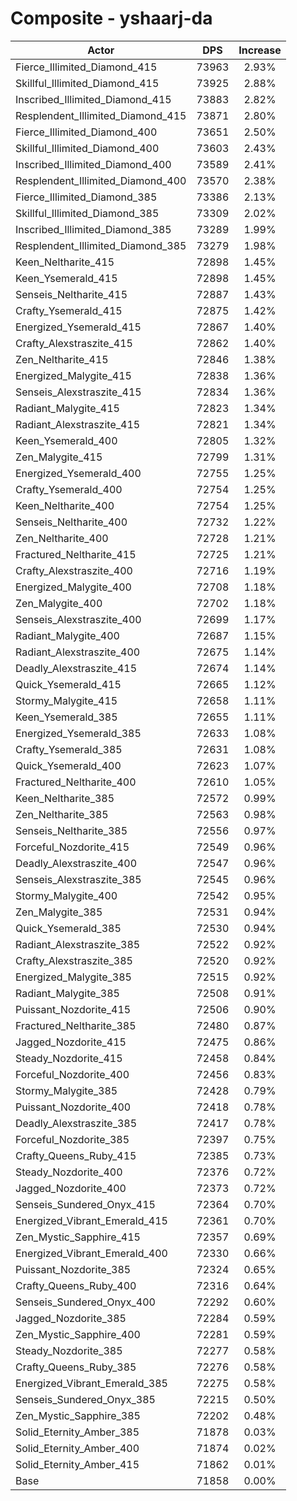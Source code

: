 # Composite - yshaarj-da
| Actor | DPS | Increase |
|---|:---:|:---:|
|Fierce_Illimited_Diamond_415|73963|2.93%|
|Skillful_Illimited_Diamond_415|73925|2.88%|
|Inscribed_Illimited_Diamond_415|73883|2.82%|
|Resplendent_Illimited_Diamond_415|73871|2.80%|
|Fierce_Illimited_Diamond_400|73651|2.50%|
|Skillful_Illimited_Diamond_400|73603|2.43%|
|Inscribed_Illimited_Diamond_400|73589|2.41%|
|Resplendent_Illimited_Diamond_400|73570|2.38%|
|Fierce_Illimited_Diamond_385|73386|2.13%|
|Skillful_Illimited_Diamond_385|73309|2.02%|
|Inscribed_Illimited_Diamond_385|73289|1.99%|
|Resplendent_Illimited_Diamond_385|73279|1.98%|
|Keen_Neltharite_415|72898|1.45%|
|Keen_Ysemerald_415|72898|1.45%|
|Senseis_Neltharite_415|72887|1.43%|
|Crafty_Ysemerald_415|72875|1.42%|
|Energized_Ysemerald_415|72867|1.40%|
|Crafty_Alexstraszite_415|72862|1.40%|
|Zen_Neltharite_415|72846|1.38%|
|Energized_Malygite_415|72838|1.36%|
|Senseis_Alexstraszite_415|72834|1.36%|
|Radiant_Malygite_415|72823|1.34%|
|Radiant_Alexstraszite_415|72821|1.34%|
|Keen_Ysemerald_400|72805|1.32%|
|Zen_Malygite_415|72799|1.31%|
|Energized_Ysemerald_400|72755|1.25%|
|Crafty_Ysemerald_400|72754|1.25%|
|Keen_Neltharite_400|72754|1.25%|
|Senseis_Neltharite_400|72732|1.22%|
|Zen_Neltharite_400|72728|1.21%|
|Fractured_Neltharite_415|72725|1.21%|
|Crafty_Alexstraszite_400|72716|1.19%|
|Energized_Malygite_400|72708|1.18%|
|Zen_Malygite_400|72702|1.18%|
|Senseis_Alexstraszite_400|72699|1.17%|
|Radiant_Malygite_400|72687|1.15%|
|Radiant_Alexstraszite_400|72675|1.14%|
|Deadly_Alexstraszite_415|72674|1.14%|
|Quick_Ysemerald_415|72665|1.12%|
|Stormy_Malygite_415|72658|1.11%|
|Keen_Ysemerald_385|72655|1.11%|
|Energized_Ysemerald_385|72633|1.08%|
|Crafty_Ysemerald_385|72631|1.08%|
|Quick_Ysemerald_400|72623|1.07%|
|Fractured_Neltharite_400|72610|1.05%|
|Keen_Neltharite_385|72572|0.99%|
|Zen_Neltharite_385|72563|0.98%|
|Senseis_Neltharite_385|72556|0.97%|
|Forceful_Nozdorite_415|72549|0.96%|
|Deadly_Alexstraszite_400|72547|0.96%|
|Senseis_Alexstraszite_385|72545|0.96%|
|Stormy_Malygite_400|72542|0.95%|
|Zen_Malygite_385|72531|0.94%|
|Quick_Ysemerald_385|72530|0.94%|
|Radiant_Alexstraszite_385|72522|0.92%|
|Crafty_Alexstraszite_385|72520|0.92%|
|Energized_Malygite_385|72515|0.92%|
|Radiant_Malygite_385|72508|0.91%|
|Puissant_Nozdorite_415|72506|0.90%|
|Fractured_Neltharite_385|72480|0.87%|
|Jagged_Nozdorite_415|72475|0.86%|
|Steady_Nozdorite_415|72458|0.84%|
|Forceful_Nozdorite_400|72456|0.83%|
|Stormy_Malygite_385|72428|0.79%|
|Puissant_Nozdorite_400|72418|0.78%|
|Deadly_Alexstraszite_385|72417|0.78%|
|Forceful_Nozdorite_385|72397|0.75%|
|Crafty_Queens_Ruby_415|72385|0.73%|
|Steady_Nozdorite_400|72376|0.72%|
|Jagged_Nozdorite_400|72373|0.72%|
|Senseis_Sundered_Onyx_415|72364|0.70%|
|Energized_Vibrant_Emerald_415|72361|0.70%|
|Zen_Mystic_Sapphire_415|72357|0.69%|
|Energized_Vibrant_Emerald_400|72330|0.66%|
|Puissant_Nozdorite_385|72324|0.65%|
|Crafty_Queens_Ruby_400|72316|0.64%|
|Senseis_Sundered_Onyx_400|72292|0.60%|
|Jagged_Nozdorite_385|72284|0.59%|
|Zen_Mystic_Sapphire_400|72281|0.59%|
|Steady_Nozdorite_385|72277|0.58%|
|Crafty_Queens_Ruby_385|72276|0.58%|
|Energized_Vibrant_Emerald_385|72275|0.58%|
|Senseis_Sundered_Onyx_385|72215|0.50%|
|Zen_Mystic_Sapphire_385|72202|0.48%|
|Solid_Eternity_Amber_385|71878|0.03%|
|Solid_Eternity_Amber_400|71874|0.02%|
|Solid_Eternity_Amber_415|71862|0.01%|
|Base|71858|0.00%|
